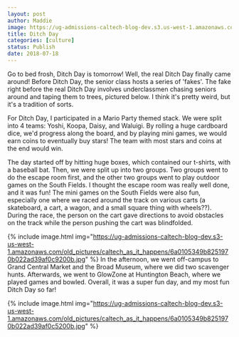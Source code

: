 ```yaml
---
layout: post
author: Maddie
image: https://ug-admissions-caltech-blog-dev.s3.us-west-1.amazonaws.com/old_pictures/6a01b8d28f2857970c022ad3552cfb200c-pi.jpg
title: Ditch Day
categories: [culture]
status: Publish
date: 2018-07-18
---
```


Go to bed frosh, Ditch Day is tomorrow!
Well, the real Ditch Day finally came around! Before Ditch Day, the senior class hosts a series of 'fakes'. The fake right before the real Ditch Day involves underclassmen chasing seniors around and taping them to trees, pictured below. I think it's pretty weird, but it's a tradition of sorts.

For Ditch Day, I participated in a Mario Party themed stack. We were split into 4 teams: Yoshi, Koopa, Daisy, and Waluigi. By rolling a huge cardboard dice, we'd progress along the board, and by playing mini games, we would earn coins to eventually buy stars! The team with most stars and coins at the end would win.

The day started off by hitting huge boxes, which contained our t-shirts, with a baseball bat. Then, we were split up into two groups. Two groups went to do the escape room first, and the other two groups went to play outdoor games on the South Fields. I thought the escape room was really well done, and it was fun! The mini games on the South Fields were also fun, especially one where we raced around the track on various carts (a skateboard, a cart, a wagon, and a small square thing with wheels??). During the race, the person on the cart gave directions to avoid obstacles on the track while the person pushing the cart was blindfolded.


{% include image.html img="https://ug-admissions-caltech-blog-dev.s3-us-west-1.amazonaws.com/old_pictures/caltech_as_it_happens/6a0105349b8251970b022ad39af0c9200b.jpg" %}
In the afternoon, we went off-campus to Grand Central Market and the Broad Museum, where we did two scavenger hunts. Afterwards, we went to GlowZone at Huntington Beach, where we played games and bowled. Overall, it was a super fun day, and my most fun Ditch Day so far!


{% include image.html img="https://ug-admissions-caltech-blog-dev.s3-us-west-1.amazonaws.com/old_pictures/caltech_as_it_happens/6a0105349b8251970b022ad39af0c5200b.jpg" %}
